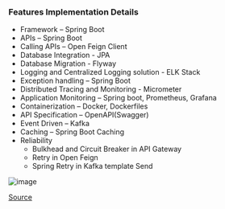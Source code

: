### Features Implementation Details

- Framework – Spring Boot
- APIs – Spring Boot
- Calling APIs – Open Feign Client
- Database Integration - JPA
- Database Migration - Flyway
- Logging and Centralized Logging solution - ELK Stack
- Exception handling – Spring Boot
- Distributed Tracing and Monitoring - Micrometer
- Application Monitoring – Spring boot, Prometheus, Grafana
- Containerization – Docker, Dockerfiles
- API Specification – OpenAPI(Swagger)
- Event Driven – Kafka
- Caching – Spring Boot Caching
- Reliability
	- Bulkhead and Circuit Breaker in API Gateway
	- Retry in Open Feign
	- Spring Retry in Kafka template Send

![image](https://github.com/user-attachments/assets/d23e3709-d833-4953-aeef-81b2bfd35753)

[Source](https://www.udemy.com/course/master-building-enterprise-microservices-in-depth-project/)
